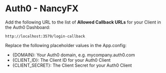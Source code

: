 # Auth0 - NancyFX

Add the following URL to the list of **Allowed Callback URLs** for your Client in the Auth0 Dashboard:

```
http://localhost:3579/login-callback
```

Replace the following placeholder values in the App.config:

* {DOMAIN}: Your Auth0 domain, e.g. mycompany.auth0.com
* {CLIENT_ID}: The Client ID for your Auth0 Client
* {CLIENT_SECRET}: The Client Secret for your Auth0 Client
